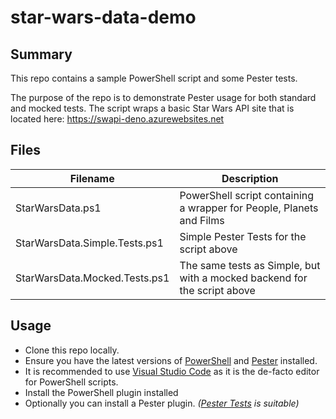 # star-wars-data-demo

## Summary

This repo contains a sample PowerShell script and some Pester tests.

The purpose of the repo is to demonstrate Pester usage for both standard and mocked tests.
The script wraps a basic Star Wars API site that is located here: https://swapi-deno.azurewebsites.net

## Files

| Filename | Description|
|---|---|
|StarWarsData.ps1|PowerShell script containing a wrapper for People, Planets and Films|
|StarWarsData.Simple.Tests.ps1|Simple Pester Tests for the script above|
|StarWarsData.Mocked.Tests.ps1|The same tests as Simple, but with a mocked backend for the script above|




## Usage

- Clone this repo locally.
- Ensure you have the latest versions of [PowerShell](https://docs.microsoft.com/en-us/powershell/scripting/install/installing-powershell?view=powershell-7.1) and [Pester](https://pester-docs.netlify.app/docs/introduction/installation) installed.
- It is recommended to use [Visual Studio Code](https://code.visualstudio.com/) as it is the de-facto editor for PowerShell scripts.
- Install the PowerShell plugin installed
- Optionally you can install a Pester plugin. _([Pester Tests](https://marketplace.visualstudio.com/items?itemName=pspester.pester-test) is suitable)_
